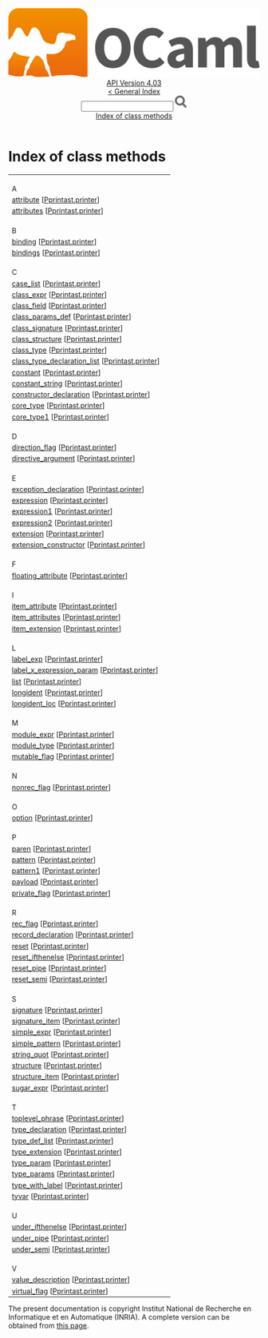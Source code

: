 <!-- ((! set title API !)) ((! set documentation !)) ((! set api !)) ((! set nobreadcrumb !)) -->
<div class="api"><header><nav class="toc brand"><a class="brand" href="https://ocaml.org/"><img src="colour-logo-gray.svg" class="svg" alt="OCaml"></a></nav><nav class="toc"><div class="toc_version"><a href="/docs" id="version-select">API Version 4.03</a></div><a href="index.html">&lt; General Index</a><div class="api_search"><input type="text" name="apisearch" id="api_search" oninput="mySearch(false);" onkeypress="this.oninput();" onclick="this.oninput();" onpaste="this.oninput();">
<img src="search_icon.svg" alt="Search" class="svg" onclick="mySearch(false)"></div>
<div id="search_results"></div><div class="toc_title"><a href="#top">Index of class methods</a></div><ul></ul></nav></header>

<h1>Index of class methods</h1>
<table>
<tbody><tr><td align="left"><br>A</td></tr>
<tr><td><a href="Pprintast.printer-c.html#METHODattribute">attribute</a> [<a href="Pprintast.printer-c.html">Pprintast.printer</a>]</td>
<td></td></tr>
<tr><td><a href="Pprintast.printer-c.html#METHODattributes">attributes</a> [<a href="Pprintast.printer-c.html">Pprintast.printer</a>]</td>
<td></td></tr>
<tr><td align="left"><br>B</td></tr>
<tr><td><a href="Pprintast.printer-c.html#METHODbinding">binding</a> [<a href="Pprintast.printer-c.html">Pprintast.printer</a>]</td>
<td></td></tr>
<tr><td><a href="Pprintast.printer-c.html#METHODbindings">bindings</a> [<a href="Pprintast.printer-c.html">Pprintast.printer</a>]</td>
<td></td></tr>
<tr><td align="left"><br>C</td></tr>
<tr><td><a href="Pprintast.printer-c.html#METHODcase_list">case_list</a> [<a href="Pprintast.printer-c.html">Pprintast.printer</a>]</td>
<td></td></tr>
<tr><td><a href="Pprintast.printer-c.html#METHODclass_expr">class_expr</a> [<a href="Pprintast.printer-c.html">Pprintast.printer</a>]</td>
<td></td></tr>
<tr><td><a href="Pprintast.printer-c.html#METHODclass_field">class_field</a> [<a href="Pprintast.printer-c.html">Pprintast.printer</a>]</td>
<td></td></tr>
<tr><td><a href="Pprintast.printer-c.html#METHODclass_params_def">class_params_def</a> [<a href="Pprintast.printer-c.html">Pprintast.printer</a>]</td>
<td></td></tr>
<tr><td><a href="Pprintast.printer-c.html#METHODclass_signature">class_signature</a> [<a href="Pprintast.printer-c.html">Pprintast.printer</a>]</td>
<td></td></tr>
<tr><td><a href="Pprintast.printer-c.html#METHODclass_structure">class_structure</a> [<a href="Pprintast.printer-c.html">Pprintast.printer</a>]</td>
<td></td></tr>
<tr><td><a href="Pprintast.printer-c.html#METHODclass_type">class_type</a> [<a href="Pprintast.printer-c.html">Pprintast.printer</a>]</td>
<td></td></tr>
<tr><td><a href="Pprintast.printer-c.html#METHODclass_type_declaration_list">class_type_declaration_list</a> [<a href="Pprintast.printer-c.html">Pprintast.printer</a>]</td>
<td></td></tr>
<tr><td><a href="Pprintast.printer-c.html#METHODconstant">constant</a> [<a href="Pprintast.printer-c.html">Pprintast.printer</a>]</td>
<td></td></tr>
<tr><td><a href="Pprintast.printer-c.html#METHODconstant_string">constant_string</a> [<a href="Pprintast.printer-c.html">Pprintast.printer</a>]</td>
<td></td></tr>
<tr><td><a href="Pprintast.printer-c.html#METHODconstructor_declaration">constructor_declaration</a> [<a href="Pprintast.printer-c.html">Pprintast.printer</a>]</td>
<td></td></tr>
<tr><td><a href="Pprintast.printer-c.html#METHODcore_type">core_type</a> [<a href="Pprintast.printer-c.html">Pprintast.printer</a>]</td>
<td></td></tr>
<tr><td><a href="Pprintast.printer-c.html#METHODcore_type1">core_type1</a> [<a href="Pprintast.printer-c.html">Pprintast.printer</a>]</td>
<td></td></tr>
<tr><td align="left"><br>D</td></tr>
<tr><td><a href="Pprintast.printer-c.html#METHODdirection_flag">direction_flag</a> [<a href="Pprintast.printer-c.html">Pprintast.printer</a>]</td>
<td></td></tr>
<tr><td><a href="Pprintast.printer-c.html#METHODdirective_argument">directive_argument</a> [<a href="Pprintast.printer-c.html">Pprintast.printer</a>]</td>
<td></td></tr>
<tr><td align="left"><br>E</td></tr>
<tr><td><a href="Pprintast.printer-c.html#METHODexception_declaration">exception_declaration</a> [<a href="Pprintast.printer-c.html">Pprintast.printer</a>]</td>
<td></td></tr>
<tr><td><a href="Pprintast.printer-c.html#METHODexpression">expression</a> [<a href="Pprintast.printer-c.html">Pprintast.printer</a>]</td>
<td></td></tr>
<tr><td><a href="Pprintast.printer-c.html#METHODexpression1">expression1</a> [<a href="Pprintast.printer-c.html">Pprintast.printer</a>]</td>
<td></td></tr>
<tr><td><a href="Pprintast.printer-c.html#METHODexpression2">expression2</a> [<a href="Pprintast.printer-c.html">Pprintast.printer</a>]</td>
<td></td></tr>
<tr><td><a href="Pprintast.printer-c.html#METHODextension">extension</a> [<a href="Pprintast.printer-c.html">Pprintast.printer</a>]</td>
<td></td></tr>
<tr><td><a href="Pprintast.printer-c.html#METHODextension_constructor">extension_constructor</a> [<a href="Pprintast.printer-c.html">Pprintast.printer</a>]</td>
<td></td></tr>
<tr><td align="left"><br>F</td></tr>
<tr><td><a href="Pprintast.printer-c.html#METHODfloating_attribute">floating_attribute</a> [<a href="Pprintast.printer-c.html">Pprintast.printer</a>]</td>
<td></td></tr>
<tr><td align="left"><br>I</td></tr>
<tr><td><a href="Pprintast.printer-c.html#METHODitem_attribute">item_attribute</a> [<a href="Pprintast.printer-c.html">Pprintast.printer</a>]</td>
<td></td></tr>
<tr><td><a href="Pprintast.printer-c.html#METHODitem_attributes">item_attributes</a> [<a href="Pprintast.printer-c.html">Pprintast.printer</a>]</td>
<td></td></tr>
<tr><td><a href="Pprintast.printer-c.html#METHODitem_extension">item_extension</a> [<a href="Pprintast.printer-c.html">Pprintast.printer</a>]</td>
<td></td></tr>
<tr><td align="left"><br>L</td></tr>
<tr><td><a href="Pprintast.printer-c.html#METHODlabel_exp">label_exp</a> [<a href="Pprintast.printer-c.html">Pprintast.printer</a>]</td>
<td></td></tr>
<tr><td><a href="Pprintast.printer-c.html#METHODlabel_x_expression_param">label_x_expression_param</a> [<a href="Pprintast.printer-c.html">Pprintast.printer</a>]</td>
<td></td></tr>
<tr><td><a href="Pprintast.printer-c.html#METHODlist">list</a> [<a href="Pprintast.printer-c.html">Pprintast.printer</a>]</td>
<td></td></tr>
<tr><td><a href="Pprintast.printer-c.html#METHODlongident">longident</a> [<a href="Pprintast.printer-c.html">Pprintast.printer</a>]</td>
<td></td></tr>
<tr><td><a href="Pprintast.printer-c.html#METHODlongident_loc">longident_loc</a> [<a href="Pprintast.printer-c.html">Pprintast.printer</a>]</td>
<td></td></tr>
<tr><td align="left"><br>M</td></tr>
<tr><td><a href="Pprintast.printer-c.html#METHODmodule_expr">module_expr</a> [<a href="Pprintast.printer-c.html">Pprintast.printer</a>]</td>
<td></td></tr>
<tr><td><a href="Pprintast.printer-c.html#METHODmodule_type">module_type</a> [<a href="Pprintast.printer-c.html">Pprintast.printer</a>]</td>
<td></td></tr>
<tr><td><a href="Pprintast.printer-c.html#METHODmutable_flag">mutable_flag</a> [<a href="Pprintast.printer-c.html">Pprintast.printer</a>]</td>
<td></td></tr>
<tr><td align="left"><br>N</td></tr>
<tr><td><a href="Pprintast.printer-c.html#METHODnonrec_flag">nonrec_flag</a> [<a href="Pprintast.printer-c.html">Pprintast.printer</a>]</td>
<td></td></tr>
<tr><td align="left"><br>O</td></tr>
<tr><td><a href="Pprintast.printer-c.html#METHODoption">option</a> [<a href="Pprintast.printer-c.html">Pprintast.printer</a>]</td>
<td></td></tr>
<tr><td align="left"><br>P</td></tr>
<tr><td><a href="Pprintast.printer-c.html#METHODparen">paren</a> [<a href="Pprintast.printer-c.html">Pprintast.printer</a>]</td>
<td></td></tr>
<tr><td><a href="Pprintast.printer-c.html#METHODpattern">pattern</a> [<a href="Pprintast.printer-c.html">Pprintast.printer</a>]</td>
<td></td></tr>
<tr><td><a href="Pprintast.printer-c.html#METHODpattern1">pattern1</a> [<a href="Pprintast.printer-c.html">Pprintast.printer</a>]</td>
<td></td></tr>
<tr><td><a href="Pprintast.printer-c.html#METHODpayload">payload</a> [<a href="Pprintast.printer-c.html">Pprintast.printer</a>]</td>
<td></td></tr>
<tr><td><a href="Pprintast.printer-c.html#METHODprivate_flag">private_flag</a> [<a href="Pprintast.printer-c.html">Pprintast.printer</a>]</td>
<td></td></tr>
<tr><td align="left"><br>R</td></tr>
<tr><td><a href="Pprintast.printer-c.html#METHODrec_flag">rec_flag</a> [<a href="Pprintast.printer-c.html">Pprintast.printer</a>]</td>
<td></td></tr>
<tr><td><a href="Pprintast.printer-c.html#METHODrecord_declaration">record_declaration</a> [<a href="Pprintast.printer-c.html">Pprintast.printer</a>]</td>
<td></td></tr>
<tr><td><a href="Pprintast.printer-c.html#METHODreset">reset</a> [<a href="Pprintast.printer-c.html">Pprintast.printer</a>]</td>
<td></td></tr>
<tr><td><a href="Pprintast.printer-c.html#METHODreset_ifthenelse">reset_ifthenelse</a> [<a href="Pprintast.printer-c.html">Pprintast.printer</a>]</td>
<td></td></tr>
<tr><td><a href="Pprintast.printer-c.html#METHODreset_pipe">reset_pipe</a> [<a href="Pprintast.printer-c.html">Pprintast.printer</a>]</td>
<td></td></tr>
<tr><td><a href="Pprintast.printer-c.html#METHODreset_semi">reset_semi</a> [<a href="Pprintast.printer-c.html">Pprintast.printer</a>]</td>
<td></td></tr>
<tr><td align="left"><br>S</td></tr>
<tr><td><a href="Pprintast.printer-c.html#METHODsignature">signature</a> [<a href="Pprintast.printer-c.html">Pprintast.printer</a>]</td>
<td></td></tr>
<tr><td><a href="Pprintast.printer-c.html#METHODsignature_item">signature_item</a> [<a href="Pprintast.printer-c.html">Pprintast.printer</a>]</td>
<td></td></tr>
<tr><td><a href="Pprintast.printer-c.html#METHODsimple_expr">simple_expr</a> [<a href="Pprintast.printer-c.html">Pprintast.printer</a>]</td>
<td></td></tr>
<tr><td><a href="Pprintast.printer-c.html#METHODsimple_pattern">simple_pattern</a> [<a href="Pprintast.printer-c.html">Pprintast.printer</a>]</td>
<td></td></tr>
<tr><td><a href="Pprintast.printer-c.html#METHODstring_quot">string_quot</a> [<a href="Pprintast.printer-c.html">Pprintast.printer</a>]</td>
<td></td></tr>
<tr><td><a href="Pprintast.printer-c.html#METHODstructure">structure</a> [<a href="Pprintast.printer-c.html">Pprintast.printer</a>]</td>
<td></td></tr>
<tr><td><a href="Pprintast.printer-c.html#METHODstructure_item">structure_item</a> [<a href="Pprintast.printer-c.html">Pprintast.printer</a>]</td>
<td></td></tr>
<tr><td><a href="Pprintast.printer-c.html#METHODsugar_expr">sugar_expr</a> [<a href="Pprintast.printer-c.html">Pprintast.printer</a>]</td>
<td></td></tr>
<tr><td align="left"><br>T</td></tr>
<tr><td><a href="Pprintast.printer-c.html#METHODtoplevel_phrase">toplevel_phrase</a> [<a href="Pprintast.printer-c.html">Pprintast.printer</a>]</td>
<td></td></tr>
<tr><td><a href="Pprintast.printer-c.html#METHODtype_declaration">type_declaration</a> [<a href="Pprintast.printer-c.html">Pprintast.printer</a>]</td>
<td></td></tr>
<tr><td><a href="Pprintast.printer-c.html#METHODtype_def_list">type_def_list</a> [<a href="Pprintast.printer-c.html">Pprintast.printer</a>]</td>
<td></td></tr>
<tr><td><a href="Pprintast.printer-c.html#METHODtype_extension">type_extension</a> [<a href="Pprintast.printer-c.html">Pprintast.printer</a>]</td>
<td></td></tr>
<tr><td><a href="Pprintast.printer-c.html#METHODtype_param">type_param</a> [<a href="Pprintast.printer-c.html">Pprintast.printer</a>]</td>
<td></td></tr>
<tr><td><a href="Pprintast.printer-c.html#METHODtype_params">type_params</a> [<a href="Pprintast.printer-c.html">Pprintast.printer</a>]</td>
<td></td></tr>
<tr><td><a href="Pprintast.printer-c.html#METHODtype_with_label">type_with_label</a> [<a href="Pprintast.printer-c.html">Pprintast.printer</a>]</td>
<td></td></tr>
<tr><td><a href="Pprintast.printer-c.html#METHODtyvar">tyvar</a> [<a href="Pprintast.printer-c.html">Pprintast.printer</a>]</td>
<td></td></tr>
<tr><td align="left"><br>U</td></tr>
<tr><td><a href="Pprintast.printer-c.html#METHODunder_ifthenelse">under_ifthenelse</a> [<a href="Pprintast.printer-c.html">Pprintast.printer</a>]</td>
<td></td></tr>
<tr><td><a href="Pprintast.printer-c.html#METHODunder_pipe">under_pipe</a> [<a href="Pprintast.printer-c.html">Pprintast.printer</a>]</td>
<td></td></tr>
<tr><td><a href="Pprintast.printer-c.html#METHODunder_semi">under_semi</a> [<a href="Pprintast.printer-c.html">Pprintast.printer</a>]</td>
<td></td></tr>
<tr><td align="left"><br>V</td></tr>
<tr><td><a href="Pprintast.printer-c.html#METHODvalue_description">value_description</a> [<a href="Pprintast.printer-c.html">Pprintast.printer</a>]</td>
<td></td></tr>
<tr><td><a href="Pprintast.printer-c.html#METHODvirtual_flag">virtual_flag</a> [<a href="Pprintast.printer-c.html">Pprintast.printer</a>]</td>
<td></td></tr>
</tbody></table>

<div class="copyright">The present documentation is copyright Institut National de Recherche en Informatique et en Automatique (INRIA). A complete version can be obtained from <a href="http://caml.inria.fr/pub/docs/manual-ocaml/">this page</a>.</div></div>